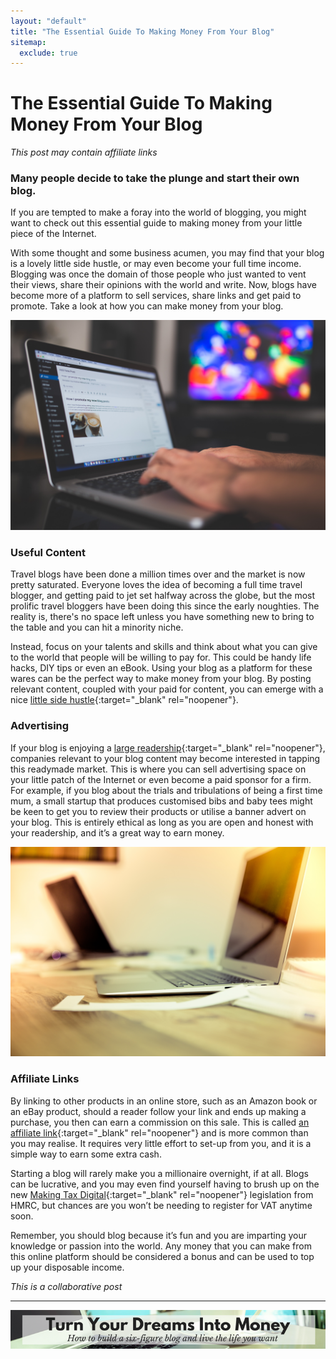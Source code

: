 ```yaml
---
layout: "default"
title: "The Essential Guide To Making Money From Your Blog"
sitemap:
  exclude: true
---
```

# The Essential Guide To Making Money From Your Blog
*This post may contain affiliate links*

### Many people decide to take the plunge and start their own blog. 

If you are tempted to make a foray into the world of blogging, you might want to check out this essential guide to making money from your little piece of the Internet.

With some thought and some business acumen, you may find that your blog is a lovely little side hustle, or may even become your full time income. Blogging was once the domain of those people who just wanted to vent their views, share their opinions with the world and write. Now, blogs have become more of a platform to sell services, share links and get paid to promote. Take a look at how you can make money from your blog.

<center>
    <img src='/i/2019/2019posts/essential-guide-to-making-money-from-blog.jpg' alt='typing on laptop'>
</center>

### Useful Content
Travel blogs have been done a million times over and the market is now pretty saturated. Everyone loves the idea of becoming a full time travel blogger, and getting paid to jet set halfway across the globe, but the most prolific travel bloggers have been doing this since the early noughties. The reality is, there's no space left unless you have something new to bring to the table and you can hit a minority niche. 

Instead, focus on your talents and skills and think about what you can give to the world that people will be willing to pay for. This could be handy life hacks, DIY tips or even an eBook. Using your blog as a platform for these wares can be the perfect way to make money from your blog. By posting relevant content, coupled with your paid for content, you can emerge with a nice [little side hustle](/income-hustles/index.html){:target="_blank" rel="noopener"}.

### Advertising
If your blog is enjoying a [large readership](https://blog.markgrowth.com/10-remarkable-ways-to-get-more-readers-for-your-blog-post-3b2118d8378f){:target="_blank" rel="noopener"}, companies relevant to your blog content may become interested in tapping this readymade market. This is where you can sell advertising space on your little patch of the Internet or even become a paid sponsor for a firm. For example, if you blog about the trials and tribulations of being a first time mum, a small startup that produces customised bibs and baby tees might be keen to get you to review their products or utilise a banner advert on your blog. This is entirely ethical as long as you are open and honest with your readership, and it’s a great way to earn money.

<center>
    <img src='/i/2019/2019posts/essential-guide-to-making-money-from-blog-2.jpg' alt='typing on laptop'>
</center>

### Affiliate Links
By linking to other products in an online store, such as an Amazon book or an eBay product, should a reader follow your link and ends up making a purchase, you then can earn a commission on this sale. This is called [an affiliate link](https://www.techopedia.com/definition/1397/affiliate-link){:target="_blank" rel="noopener"} and is more common than you may realise. It requires very little effort to set-up from you, and it is a simple way to earn some extra cash.


Starting a blog will rarely make you a millionaire overnight, if at all. Blogs can be lucrative, and you may even find yourself having to brush up on the new [Making Tax Digital](https://www.freeagent.com/guides/making-tax-digital/){:target="_blank" rel="noopener"} legislation from HMRC, but chances are you won’t be needing to register for VAT anytime soon. 

Remember, you should blog because it’s fun and you are imparting your knowledge or passion into the world. Any money that you can make from this online platform should be considered a bonus and can be used to top up your disposable income.

*This is a collaborative post*

***

<!-- START ADVERTISER: Emma Drew turn your dreams course -->
<center>
<a href="http://bit.ly/turnyourdreamsintomoney" target="_blank"><img src='/aff/turn-your-dreams-into-money-728x90.png' alt='Turn Your Dreams Into Money link to course' /></a>
</center>
<!-- END ADVERTISER: Emma Drew turn your dreams course -->












